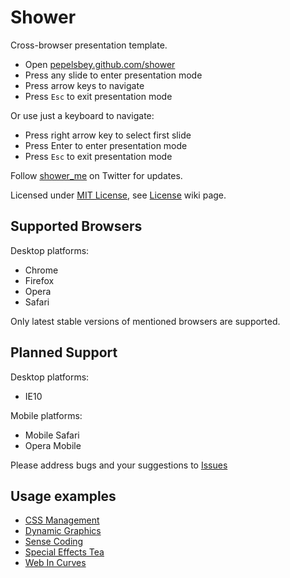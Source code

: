 # Shower
Сross-browser presentation template.

* Open [pepelsbey.github.com/shower](http://pepelsbey.github.com/shower/)
* Press any slide to enter presentation mode
* Press arrow keys to navigate
* Press `Esc` to exit presentation mode

Or use just a keyboard to navigate:

* Press right arrow key to select first slide
* Press Enter to enter presentation mode
* Press `Esc` to exit presentation mode

Follow [shower_me](http://twitter.com/shower_me/) on Twitter for updates.

Licensed under [MIT License](http://en.wikipedia.org/wiki/MIT_License), see [License](https://github.com/pepelsbey/shower/wiki/License) wiki page.

## Supported Browsers

Desktop platforms:

* Chrome
* Firefox
* Opera
* Safari

Only latest stable versions of mentioned browsers are supported.

## Planned Support

Desktop platforms:

* IE10

Mobile platforms:

* Mobile Safari
* Opera Mobile

Please address bugs and your suggestions to [Issues](http://github.com/pepelsbey/shower/issues)

## Usage examples

* [CSS Management](http://pepelsbey.net/pres/css-management/)
* [Dynamic Graphics](http://pepelsbey.net/pres/dynamic-graphics/)
* [Sense Coding](http://pepelsbey.net/pres/sense-coding/)
* [Special Effects Tea](http://pepelsbey.net/pres/special-effects-tea/)
* [Web In Curves](http://pepelsbey.net/pres/web-in-curves/)